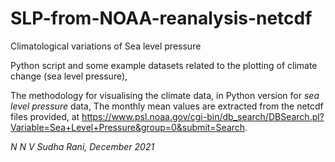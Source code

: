 # SLP-from-NOAA-reanalysis-netcdf
Climatological variations of Sea level pressure

Python script and some example datasets related to the plotting of climate change (sea level pressure), 

The methodology for visualising the climate data, in Python version for *sea level pressure* data, 
The monthly mean values are extracted from the netcdf files provided, at https://www.psl.noaa.gov/cgi-bin/db_search/DBSearch.pl?Variable=Sea+Level+Pressure&group=0&submit=Search.

*N N V Sudha Rani, December 2021*
